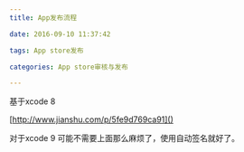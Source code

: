 ```yaml
---
title: App发布流程

date: 2016-09-10 11:37:42

tags: App store发布

categories: App store审核与发布

---
```


基于xcode 8

[http://www.jianshu.com/p/5fe9d769ca91]()

对于xcode 9 可能不需要上面那么麻烦了，使用自动签名就好了。
